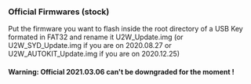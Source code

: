 ### Official Firmwares (stock)

Put the firmware you want to flash inside the root directory of a USB Key formated in FAT32 and rename it U2W_Update.img (or U2W_SYD_Update.img if you are on 2020.08.27 or U2W_AUTOKIT_Update.img if you are on 2020.12.25)

#### Warning: Official 2021.03.06 can't be downgraded for the moment !